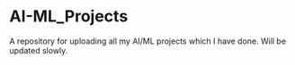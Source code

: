 # AI-ML_Projects
A repository for uploading all my AI/ML projects which I have done. Will be updated slowly.
